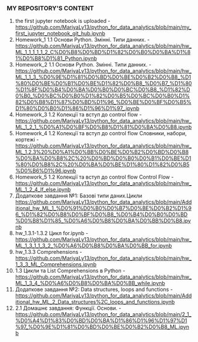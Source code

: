 ### MY REPOSITORY'S CONTENT
1. the first jupyter notebook is uploaded - https://github.com/MariyaLy13/python_for_data_analytics/blob/main/my_first_jupyter_notebook_git_hub.ipynb
2. Homework_1 1.1 Основи Python. Змінні. Типи данних. - https://github.com/MariyaLy13/python_for_data_analytics/blob/main/hw_ML_1_1_1_1_1_2_C%D0%B8%D0%BD%D1%82%D0%B0%D0%BA%D1%81%D0%B8%D1%81_Python.ipynb
3. Homework_2 1.1 Основи Python. Змінні. Типи данних. -https://github.com/MariyaLy13/python_for_data_analytics/blob/main/hw_ML_1_1_3_%D0%9E%D1%81%D0%BD%D0%BE%D0%B2%D0%B8_%D1%80%D0%BE%D0%B1%D0%BE%D1%82%D0%B8_%D0%B7_%D1%80%D1%8F%D0%B4%D0%BA%D0%B0%D0%BC%D0%B8_%D1%82%D0%B0_%D0%BC%D0%B0%D1%82%D0%B5%D0%BC%D0%B0%D1%82%D0%B8%D1%87%D0%BD%D1%96_%D0%BE%D0%BF%D0%B5%D1%80%D0%B0%D1%86%D1%96%D1%97_.ipynb
4. Homework_3 1.2 Колекції та вступ до control flow - https://github.com/MariyaLy13/python_for_data_analytics/blob/main/hw_ML_1_2_1_%D0%A1%D0%BF%D0%B8%D1%81%D0%BA%D0%B8.ipynb
5. Homework_4 1.2 Колекції та вступ до control flow Словники, набори, кортежі -https://github.com/MariyaLy13/python_for_data_analytics/blob/main/hw_ML_1.2.3%20%D0%A1%D0%BB%D0%BE%D0%B2%D0%BD%D0%B8%D0%BA%D0%B8%2C%20%D0%BD%D0%B0%D0%B1%D0%BE%D1%80%D0%B8%2C%20%D0%BA%D0%BE%D1%80%D1%82%D0%B5%D0%B6%D1%96.ipynb
6. Homework_5 1.2 Колекції та вступ до control flow Control Flow - https://github.com/MariyaLy13/python_for_data_analytics/blob/main/hw_ML_1_2_4_If_else.ipynb
7. Додаткове завдання №1: Базові типи даних.Цикли https://github.com/MariyaLy13/python_for_data_analytics/blob/main/Additional_hw_ML_1_%D0%91%D0%B0%D0%B7%D0%BE%D0%B2%D1%96_%D1%82%D0%B8%D0%BF%D0%B8_%D0%B4%D0%B0%D0%BD%D0%B8%D1%85_%D0%A6%D0%B8%D0%BA%D0%BB%D0%B8.ipynb
8. hw_1.3.1-1.3.2 Цикл for.ipynb - https://github.com/MariyaLy13/python_for_data_analytics/blob/main/hw_ML_1_3_1_1_3_2_%D0%A6%D0%B8%D0%BA%D0%BB_for.ipynb
9. hw_1.3.3 Comprehensions - https://github.com/MariyaLy13/python_for_data_analytics/blob/main/hw_1_3_3_ML_Comprehensions.ipynb
10. 1.3 Цикли та List Comprehensions в Python - https://github.com/MariyaLy13/python_for_data_analytics/blob/main/hw_ML_1_3_4_%D0%A6%D0%B8%D0%BA%D0%BB_while.ipynb
11. Додаткове завдання №2: Data structures, loops and functions - https://github.com/MariyaLy13/python_for_data_analytics/blob/main/Additional_hw_ML_2_Data_structures%2C_loops_and_functions.ipynb
12. 2.1 Домашнє завдання: Функції. Основи. - https://github.com/MariyaLy13/python_for_data_analytics/blob/main/2_1_%D0%A4%D1%83%D0%BD%D0%BA%D1%86%D1%96%D1%97%D1%97_%D0%9E%D1%81%D0%BD%D0%BE%D0%B2%D0%B8_ML.ipynb
